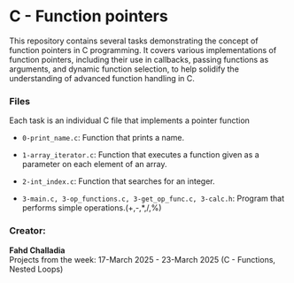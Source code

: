 # C - Function pointers

This repository contains several tasks demonstrating the concept of function pointers in C programming. It covers various implementations of function pointers, including their use in callbacks, passing functions as arguments, and dynamic function selection, to help solidify the understanding of advanced function handling in C.

### Files 

Each task is an individual C file that implements a pointer function

- `0-print_name.c`: 
  Function that prints a name.

- `1-array_iterator.c`: 
  Function that executes a function given as a parameter on each element of an array.

- `2-int_index.c`: 
  Function that searches for an integer.
  
- `3-main.c, 3-op_functions.c, 3-get_op_func.c, 3-calc.h`: 
  Program that performs simple operations.(+,-,*,/,%)

### Creator:

**Fahd Challadia**  
Projects from the week: 17-March 2025 - 23-March 2025 (C - Functions, Nested Loops)
